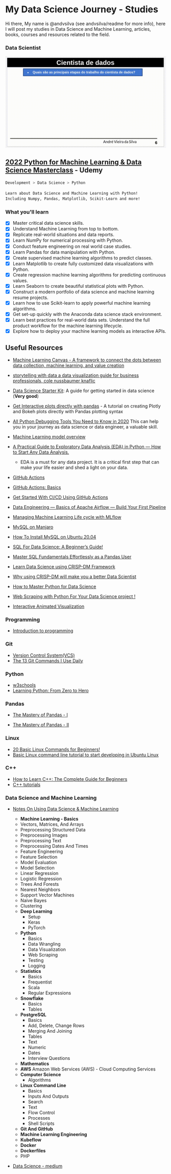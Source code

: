 # My Data Science Journey - Studies

Hi there, My name is @andvsilva (see andvsilva/readme for more info), here I will post my studies in Data Science and Machine Learning, articles, books, courses and resources related to the field.

### Data Scientist

![](gif/datascientist.gif)

## [2022 Python for Machine Learning & Data Science Masterclass](https://www.udemy.com/course/python-for-machine-learning-data-science-masterclass/) - Udemy

```Bash
Development > Data Science > Python

Learn about Data Science and Machine Learning with Python!
Including Numpy, Pandas, Matplotlib, Scikit-Learn and more!
```

### What you'll learn
- [x] Master critical data science skills.
- [x] Understand Machine Learning from top to bottom.
- [x] Replicate real-world situations and data reports.
- [x] Learn NumPy for numerical processing with Python.
- [x] Conduct feature engineering on real world case studies.
- [x] Learn Pandas for data manipulation with Python.
- [x] Create supervised machine learning algorithms to predict classes.
- [x] Learn Matplotlib to create fully customized data visualizations with Python.
- [x] Create regression machine learning algorithms for predicting continuous values.
- [x] Learn Seaborn to create beautiful statistical plots with Python.
- [x] Construct a modern portfolio of data science and machine learning resume projects.
- [x] Learn how to use Scikit-learn to apply powerful machine learning algorithms.
- [x] Get set-up quickly with the Anaconda data science stack environment.
- [x] Learn best practices for real-world data sets.
Understand the full product workflow for the machine learning lifecycle.
- [x] Explore how to deploy your machine learning models as interactive APIs.

## Useful Resources

- [Machine Learning Canvas - A framework to connect the dots between data collection, machine learning, and value creation](https://medium.com/louis-dorard/from-data-to-ai-with-the-machine-learning-canvas-part-i-d171b867b047)

- [storytelling
with data a data visualization guide
for business professionals, cole nussbaumer knaflic](http://www.bdbanalytics.ir/media/1123/storytelling-with-data-cole-nussbaumer-knaflic.pdf)

- [Data Science Starter Kit](https://towardsdatascience.com/data-science-starter-kit-2d8e2291914b): A guide for getting started in data science (**Very good**)

- [Get Interactive plots directly with pandas](https://towardsdatascience.com/get-interactive-plots-directly-with-pandas-13a311ebf426) - A tutorial on creating Plotly and Bokeh plots directly with Pandas plotting syntax

- [All Python Debugging Tools You Need to Know in 2020](https://medium.com/swlh/all-python-debugging-tools-you-need-to-know-in-2020-e3ff66b8f318)
  This can help you in your journey as data science or data engineer, a valuable skill.

- [Machine Learning model overview](https://medium.com/@cs.sabaribalaji/machine-learning-model-overview-8c305f8f6737)

- [A Practical Guide to Exploratory Data Analysis (EDA) in Python — How to Start Any Data Analysis.](https://medium.com/analytics-vidhya/a-practical-guide-to-exploratory-data-analysis-eda-in-python-how-to-start-any-data-analysis-3fd200516553)
  - EDA is a must for any data project. It is a critical first step that can make your life easier and shed a light on your data.

- [GitHub Actions](https://github.com/features/actions)

- [GitHub Actions: Basics](https://medium.com/intelligentmachines/github-actions-basics-40a4d9b417f8)

- [Get Started With CI/CD Using GitHub Actions](https://medium.com/swlh/get-started-with-ci-cd-using-github-actions-ca32d34b2943)

- [Data Engineering — Basics of Apache Airflow — Build Your First Pipeline](https://towardsdatascience.com/data-engineering-basics-of-apache-airflow-build-your-first-pipeline-eefecb7f1bb9)

- [Managing Machine Learning Life cycle with MLflow](https://medium.com/analytics-vidhya/managing-machine-learning-life-cycle-with-mlflow-3bea291d771b)

- [MySQL on Manjaro](https://medium.com/@rshrc/mysql-on-manjaro-973e4bfc4f05)

- [How To Install MySQL on Ubuntu 20.04](https://www.digitalocean.com/community/tutorials/how-to-install-mysql-on-ubuntu-20-04)

- [SQL For Data Science: A Beginner’s Guide!](https://www.analyticsvidhya.com/blog/2021/06/sql-for-data-science-a-beginners-guide/)

- [Master SQL Fundamentals Effortlessly as a Pandas User](https://towardsdatascience.com/master-sql-fundamentals-effortlessly-as-a-pandas-user-f2159c3f9bfe)

- [Learn Data Science using CRISP-DM Framework](https://medium.com/analytics-vidhya/learn-data-science-using-crisp-dm-framework-473960b2da90)

- [Why using CRISP-DM will make you a better Data Scientist](https://towardsdatascience.com/why-using-crisp-dm-will-make-you-a-better-data-scientist-66efe5b72686)

- [How to Master Python for Data Science](https://towardsdatascience.com/how-to-master-python-for-data-science-1fb8353718bf)

- [Web Scraping with Python For Your Data Science project !](https://www.analyticsvidhya.com/blog/2021/06/perform-web-scraping-with-python/)

- [Interactive Animated Visualization](https://towardsdatascience.com/interactive-animated-visualization-db91d1c858ad)
 
### Programming
- [Introduction to programming](https://beknazarsuranchiyev.medium.com/introduction-to-programming-56dda6a1cbd7)


### Git

- [ Version Control System(VCS)](https://git-scm.com/)
- [The 13 Git Commands I Use Daily](https://medium.com/analytics-vidhya/13-git-commands-i-use-daily-14e3ad562068)
### Python
- [w3schools](https://www.w3schools.com/python/default.asp)
- [Learning Python: From Zero to Hero](https://medium.com/the-renaissance-developer/learning-python-from-zero-to-hero-8ceed48486d5)

### Pandas
- [The Mastery of Pandas - I](https://medium.com/swlh/the-mastery-of-pandas-i-50156db42125)

- [The Mastery of Pandas - II](https://medium.com/analytics-vidhya/the-mastery-of-pandas-ii-bc4cf58c04f5)

 
### Linux

- [20 Basic Linux Commands for Beginners!](https://medium.com/100-days-of-linux/20-basic-linux-commands-for-beginners-78516ab936d6)
- [Basic Linux command line tutorial to start developing in Ubuntu Linux](https://medium.com/@zibon/basic-linux-command-lines-to-get-started-developing-in-ubuntu-linux-b54def1c2190)

### C++

- [How to Learn C++: The Complete Guide for Beginners](https://medium.com/educative/how-to-learn-c-the-complete-guide-for-beginners-eb26b20c7ff0)
- [C++ tutorials](https://www.cplusplus.com/doc/tutorial/variables/)

### Data Science and Machine Learning
- [Notes On Using Data Science & Machine Learning](https://chrisalbon.com/#machine_learning)

  - **Machine Learning - Basics**
  - Vectors, Matrices, And Arrays
  - Preprocessing Structured Data
  - Preprocessing Images
  - Preprocessing Text
  - Preprocessing Dates And Times
  - Feature Engineering
  - Feature Selection
  - Model Evaluation
  - Model Selection
  - Linear Regression
  - Logistic Regression
  - Trees And Forests
  - Nearest Neighbors
  - Support Vector Machines
  - Naive Bayes
  - Clustering
  - **Deep Learning**
    - Setup
    - Keras
    - PyTorch
  - **Python** 
    - Basics
    - Data Wrangling
    - Data Visualization
    - Web Scraping
    - Testing
    - Logging
  - **Statistics**
    - Basics
    - Frequentist
    - Scala
    - Regular Expressions
  - **Snowflake**
    - Basics
    - Tables
  - **PostgreSQL**
    - Basics
    - Add, Delete, Change Rows
    - Merging And Joining
    - Tables
    - Text
    - Numeric
    - Dates
    - Interview Questions
  - **Mathematics**
  - **AWS** Amazon Web Services (AWS) - Cloud Computing Services
  - **Computer Science**
    - Algorithms
  - **Linux Command Line**
    - Basics
    - Inputs And Outputs
    - Search
    - Text
    - Flow Control
    - Processes
    - Shell Scripts
  - **Git And GitHub**
  - **Machine Learning Engineering**
  - **Kubeflow**
  - **Docker**
  - **Dockerfiles**
  - PHP

- [Data Science - medium ](https://medium.com/topic/data-science)
